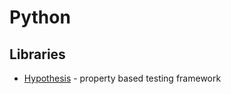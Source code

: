 # Python

## Libraries

* [Hypothesis](https://hypothesis.readthedocs.io/en/latest/) - property based testing framework

